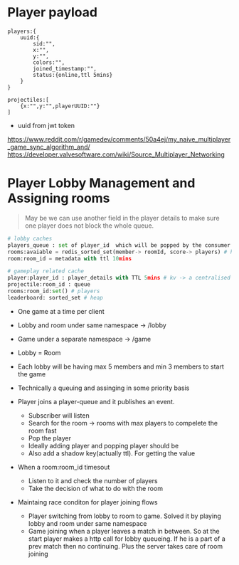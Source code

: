 # Player payload
```
players:{
    uuid:{
        sid:"",
        x:"",
        y:"",
        colors:"",
        joined_timestamp:"",
        status:{online,ttl 5mins}
    }
}

projectiles:[
    {x:"",y:"",playerUUID:""}
]
```
* uuid from jwt token

https://www.reddit.com/r/gamedev/comments/50a4ej/my_naive_multiplayer_game_sync_algorithm_and/
https://developer.valvesoftware.com/wiki/Source_Multiplayer_Networking

# Player Lobby Management and Assigning rooms
> May be we can use another field in the player details to make sure one player does not block the whole queue.
```python
# lobby caches
players_queue : set of player_id  which will be popped by the consumer
rooms:avaiable = redis_sorted_set(member-> roomId, score-> players) # heap
room:room_id = metadata with ttl 10mins
```
```python
# gameplay related cache
player:player_id : player_details with TTL 5mins # kv -> a centralised store for assigning room, player state, connected seeing, disconnected seeing,etc
projectile:room_id : queue
rooms:room_id:set() # players
leaderboard: sorted_set # heap
```
* One game at a time per client
* Lobby and room under same namespace -> /lobby
* Game under a separate namespace -> /game
* Lobby = Room
* Each lobby will be having max 5 members and min 3 members to start the game
* Technically a queuing and assinging in some priority basis
* Player joins a player-queue and it publishes an event.
    * Subscriber will listen
    * Search for the room -> rooms with max players to compelete the room fast
    * Pop the player
    * Ideally adding player and popping player should be 
    * Also add a shadow key(actually ttl). For getting the value
* When a room:room_id timesout
    * Listen to it and check the number of players
    * Take the decision of what to do with the room

* Maintaing race conditon for player joining flows
    * Player switching from lobby to room to game. Solved it by playing lobby and room under same namespace
    * Game joining when a player leaves a match in between. So at the start player makes a http call for lobby queueing. If he is a part of a prev match then no continuing.
    Plus the server takes care of room joining